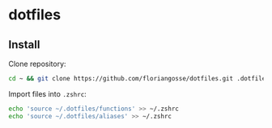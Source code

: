 # dotfiles

## Install

Clone repository:
```sh
cd ~ && git clone https://github.com/floriangosse/dotfiles.git .dotfiles
```

Import files into `.zshrc`:
```sh
echo 'source ~/.dotfiles/functions' >> ~/.zshrc
echo 'source ~/.dotfiles/aliases' >> ~/.zshrc
```
